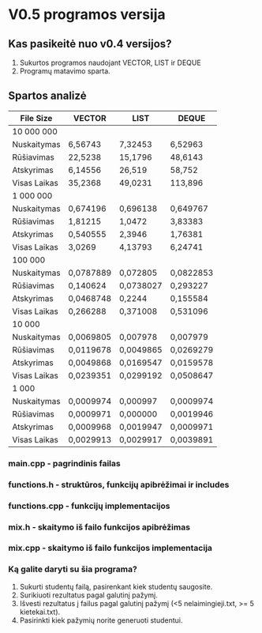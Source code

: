 # V0.5 programos versija
## Kas pasikeitė nuo v0.4 versijos?
1. Sukurtos programos naudojant VECTOR, LIST ir DEQUE
2. Programų matavimo sparta.
## Spartos analizė
| File Size   | VECTOR    | LIST      | DEQUE     |
| ----------- | --------- | --------- | --------- |
| 10 000 000  |           |           |           |
| Nuskaitymas | 6,56743   | 7,32453   | 6,52963   |
| Rūšiavimas  | 22,5238   | 15,1796   | 48,6143   |
| Atskyrimas  | 6,14556   | 26,519    | 58,752    |
| Visas Laikas| 35,2368   | 49,0231   | 113,896   |
| 1 000 000   |           |           |           |
| Nuskaitymas | 0,674196  | 0,696138  | 0,649767  |
| Rūšiavimas  | 1,81215   | 1,0472    | 3,83383   |
| Atskyrimas  | 0,540555  | 2,3946    | 1,76381   |
| Visas Laikas| 3,0269    | 4,13793   | 6,24741   |
| 100 000     |           |           |           |
| Nuskaitymas | 0,0787889 | 0,072805  | 0,0822853 |
| Rūšiavimas  | 0,140624  | 0,0738027 | 0,293227  |
| Atskyrimas  | 0,0468748 | 0,2244    | 0,155584  |
| Visas Laikas| 0,266288  | 0,371008  | 0,531096  |
| 10 000      |           |           |           |
| Nuskaitymas | 0,0069805 | 0,007978  | 0,007979  |
| Rūšiavimas  | 0,0119678 | 0,0049865 | 0,0269279 |
| Atskyrimas  | 0,0049868 | 0,0169547 | 0,0159578 |
| Visas Laikas| 0,0239351 | 0,0299192 | 0,0508647 |
| 1 000       |           |           |           |
| Nuskaitymas | 0,0009974 | 0,000997  | 0,0009974 |
| Rūšiavimas  | 0,0009971 | 0,000000  | 0,0019946 |
| Atskyrimas  | 0,0009968 | 0,0019947 | 0,0009971 |
| Visas Laikas| 0,0029913 | 0,0029917 | 0,0039891 |

### main.cpp - pagrindinis failas
### functions.h - struktūros, funkcijų apibrėžimai ir includes
### functions.cpp - funkcijų implementacijos
### mix.h - skaitymo iš failo funkcijos apibrėžimas
### mix.cpp - skaitymo iš failo funkcijos implementacija
### Ką galite daryti su šia programa?
1. Sukurti studentų failą, pasirenkant kiek studentų saugosite.
2. Surikiuoti rezultatus pagal galutinį pažymį.
3. Išvesti rezultatus į failus pagal galutinį pažymį (<5 nelaimingieji.txt, >= 5 kietekai.txt).
4. Pasirinkti kiek pažymių norite generuoti studentui.
